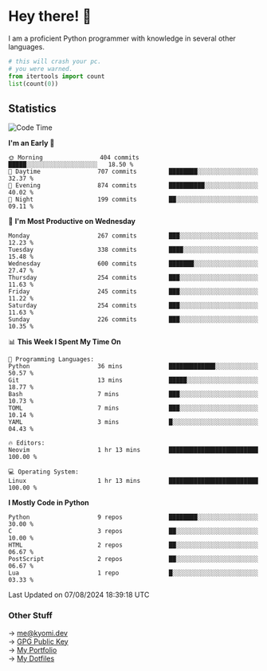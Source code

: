 # Hey there! 👋

I am a proficient Python programmer with knowledge in several other languages.

```py
# this will crash your pc.
# you were warned.
from itertools import count
list(count(0))
```

## Statistics
<!--START_SECTION:waka-->
![Code Time](http://img.shields.io/badge/Code%20Time-1%2C520%20hrs%2033%20mins-blue)

**I'm an Early 🐤** 

```text
🌞 Morning                404 commits         █████░░░░░░░░░░░░░░░░░░░░   18.50 % 
🌆 Daytime                707 commits         ████████░░░░░░░░░░░░░░░░░   32.37 % 
🌃 Evening                874 commits         ██████████░░░░░░░░░░░░░░░   40.02 % 
🌙 Night                  199 commits         ██░░░░░░░░░░░░░░░░░░░░░░░   09.11 % 
```
📅 **I'm Most Productive on Wednesday** 

```text
Monday                   267 commits         ███░░░░░░░░░░░░░░░░░░░░░░   12.23 % 
Tuesday                  338 commits         ████░░░░░░░░░░░░░░░░░░░░░   15.48 % 
Wednesday                600 commits         ███████░░░░░░░░░░░░░░░░░░   27.47 % 
Thursday                 254 commits         ███░░░░░░░░░░░░░░░░░░░░░░   11.63 % 
Friday                   245 commits         ███░░░░░░░░░░░░░░░░░░░░░░   11.22 % 
Saturday                 254 commits         ███░░░░░░░░░░░░░░░░░░░░░░   11.63 % 
Sunday                   226 commits         ███░░░░░░░░░░░░░░░░░░░░░░   10.35 % 
```


📊 **This Week I Spent My Time On** 

```text
💬 Programming Languages: 
Python                   36 mins             █████████████░░░░░░░░░░░░   50.57 % 
Git                      13 mins             █████░░░░░░░░░░░░░░░░░░░░   18.77 % 
Bash                     7 mins              ███░░░░░░░░░░░░░░░░░░░░░░   10.73 % 
TOML                     7 mins              ███░░░░░░░░░░░░░░░░░░░░░░   10.14 % 
YAML                     3 mins              █░░░░░░░░░░░░░░░░░░░░░░░░   04.43 % 

🔥 Editors: 
Neovim                   1 hr 13 mins        █████████████████████████   100.00 % 

💻 Operating System: 
Linux                    1 hr 13 mins        █████████████████████████   100.00 % 
```

**I Mostly Code in Python** 

```text
Python                   9 repos             ████████░░░░░░░░░░░░░░░░░   30.00 % 
C                        3 repos             ██░░░░░░░░░░░░░░░░░░░░░░░   10.00 % 
HTML                     2 repos             ██░░░░░░░░░░░░░░░░░░░░░░░   06.67 % 
PostScript               2 repos             ██░░░░░░░░░░░░░░░░░░░░░░░   06.67 % 
Lua                      1 repo              █░░░░░░░░░░░░░░░░░░░░░░░░   03.33 % 
```




 Last Updated on 07/08/2024 18:39:18 UTC
<!--END_SECTION:waka-->

### Other Stuff

→ [me@kyomi.dev](mailto:me@kyomi.dev)\
→ [GPG Public Key](https://github.com/bitterteriyaki.gpg)\
→ [My Portfolio](https://kyomi.dev)\
→ [My Dotfiles](https://github.com/bitterteriyaki/dotfiles)
